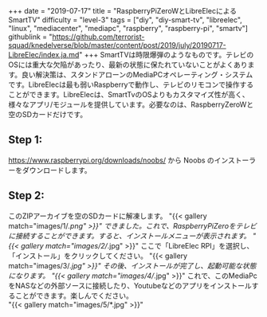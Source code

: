 +++
date = "2019-07-17"
title = "RaspberryPiZeroWとLibreElecによるSmartTV"
difficulty = "level-3"
tags = ["diy", "diy-smart-tv", "libreelec", "linux", "mediacenter", "mediapc", "raspberry", "raspberry-pi", "smartv"]
githublink = "https://github.com/terrorist-squad/knedelverse/blob/master/content/post/2019/july/20190717-LibreElec/index.ja.md"
+++
SmartTVは時限爆弾のようなものです。テレビのOSには重大な欠陥があったり、最新の状態に保たれていないことがよくあります。良い解決策は、スタンドアローンのMediaPCオペレーティング・システムです。LibreElecは最も弱いRaspberryで動作し、テレビのリモコンで操作することができます。LibreElecは、SmartTvのOSよりもカスタマイズ性が高く、様々なアプリ/モジュールを提供しています。必要なのは、RaspberryZeroWと空のSDカードだけです。
## Step 1:
https://www.raspberrypi.org/downloads/noobs/ から Noobs のインストーラーをダウンロードします。
## Step 2:
このZIPアーカイブを空のSDカードに解凍します。
"{{< gallery match="images/1/*.png" >}}"
できました。これで、RaspberryPiZeroをテレビに接続することができます。すると、インストールメニューが表示されます。
"{{< gallery match="images/2/*.jpg" >}}"
ここで「LibreElec RPI」を選択し、「インストール」をクリックしてください。
"{{< gallery match="images/3/*.jpg" >}}"
その後、インストールが完了し、起動可能な状態になります。
"{{< gallery match="images/4/*.jpg" >}}"
これで、このMediaPcをNASなどの外部ソースに接続したり、Youtubeなどのアプリをインストールすることができます。楽しんでください。   
"{{< gallery match="images/5/*.jpg" >}}"
